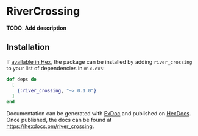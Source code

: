 # RiverCrossing

**TODO: Add description**

## Installation

If [available in Hex](https://hex.pm/docs/publish), the package can be installed
by adding `river_crossing` to your list of dependencies in `mix.exs`:

```elixir
def deps do
  [
    {:river_crossing, "~> 0.1.0"}
  ]
end
```

Documentation can be generated with [ExDoc](https://github.com/elixir-lang/ex_doc)
and published on [HexDocs](https://hexdocs.pm). Once published, the docs can
be found at <https://hexdocs.pm/river_crossing>.

